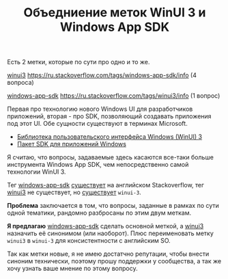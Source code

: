 ﻿---
title: "Объедниение меток WinUI 3 и Windows App SDK"
se.owner.user_id: 373567
se.owner.display_name: "aepot"
se.owner.link: "https://ru.meta.stackoverflow.com/users/373567/aepot"
se.link: "https://ru.meta.stackoverflow.com/questions/11977/%d0%9e%d0%b1%d1%8a%d0%b5%d0%b4%d0%bd%d0%b8%d0%b5%d0%bd%d0%b8%d0%b5-%d0%bc%d0%b5%d1%82%d0%be%d0%ba-winui-3-%d0%b8-windows-app-sdk"
se.question_id: 11977
se.post_type: question
---
<p>Есть 2 метки, которые по сути про одно и то же.</p>
<p><a href="https://ru.stackoverflow.com/questions/tagged/winui3" class="post-tag" title="показать вопросы с меткой [winui3]" rel="tag">winui3</a>
<a href="https://ru.stackoverflow.com/tags/windows-app-sdk/info">https://ru.stackoverflow.com/tags/windows-app-sdk/info</a> (4 вопроса)</p>
<p><a href="https://ru.stackoverflow.com/questions/tagged/windows-app-sdk" class="post-tag" title="показать вопросы с меткой [windows-app-sdk]" rel="tag">windows-app-sdk</a>
<a href="https://ru.stackoverflow.com/tags/winui3/info">https://ru.stackoverflow.com/tags/winui3/info</a> (1 вопрос)</p>
<p>Первая про технологию нового Windows UI для разработчиков приложений, вторая - про SDK, позволяющий создавать приложения под этот UI. Обе сущности существуют в терминах Microsoft.</p>
<ul>
<li><a href="https://docs.microsoft.com/ru-ru/windows/apps/winui/winui3/" rel="nofollow noreferrer">Библиотека пользовательского интерфейса Windows (WinUI) 3</a></li>
<li><a href="https://docs.microsoft.com/ru-ru/windows/apps/windows-app-sdk/" rel="nofollow noreferrer">Пакет SDK для приложений Windows</a></li>
</ul>
<p>Я считаю, что вопросы, задаваемые здесь касаются все-таки больше инструмента Windows App SDK, чем непосредственно самой технологии WinUI 3.</p>
<p>Тег <a href="https://ru.stackoverflow.com/questions/tagged/windows-app-sdk" class="post-tag" title="показать вопросы с меткой [windows-app-sdk]" rel="tag">windows-app-sdk</a> <a href="https://stackoverflow.com/tags/windows-app-sdk">существует</a> на английском Stackoverflow, тег <a href="https://ru.stackoverflow.com/questions/tagged/winui3" class="post-tag" title="показать вопросы с меткой [winui3]" rel="tag">winui3</a> не существует, но <a href="https://stackoverflow.com/tags/winui-3">существует</a> <code>winui-3</code>.</p>
<p><strong>Проблема</strong> заключается в том, что вопросы, заданные в рамках по сути одной тематики, рандомно разбросаны по этим двум меткам.</p>
<p><strong>Я предлагаю</strong> <a href="https://ru.stackoverflow.com/questions/tagged/windows-app-sdk" class="post-tag" title="показать вопросы с меткой [windows-app-sdk]" rel="tag">windows-app-sdk</a> сделать основной меткой, а <a href="https://ru.stackoverflow.com/questions/tagged/winui3" class="post-tag" title="показать вопросы с меткой [winui3]" rel="tag">winui3</a> назначить её синонимом (или наоборот). Плюс переименовать метку <code>winui3</code> в <code>winui-3</code> для консистентности с английским SO.</p>
<p>Так как метки новые, я не имею достатчно репутации, чтобы внести синоним технически, поэтому прошу поддержки у сообщества, а так же хочу узнать ваше мнение по этому вопросу.</p>
